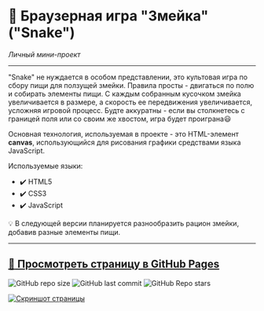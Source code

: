 # :small_orange_diamond: Браузерная игра "Змейка" ("Snake")
*Личный мини-проект*
______

"Snake" не нуждается в особом представлении, это культовая игра по сбору пищи для ползущей змейки. Правила просты - двигаться по полю и собирать элементы пищи. С каждым собранным кусочком змейка увеличивается в размере, а скорость ее передвижения увеличивается, усложняя игровой процесс. Будте аккуратны - если вы столкнетесь с границей поля или со своим же хвостом, игра будет проиграна:smiley:

Основная технология, используемая в проекте - это HTML-элемент **canvas**, использующийся для рисования графики средствами языка JavaScript.

Используемые языки: 
* :heavy_check_mark: HTML5    
* :heavy_check_mark: CSS3    
* :heavy_check_mark: JavaScript  

:bulb: В следующей версии планируется разнообразить рацион змейки, добавив разные элементы пищи.
______

[:link: Просмотреть страницу в GitHub Pages](https://uzornakovre.github.io/snake-game/)  
------
![GitHub repo size](https://img.shields.io/github/repo-size/uzornakovre/snake-game?color=yellow&style=flat-square) ![GitHub last commit](https://img.shields.io/github/last-commit/uzornakovre/snake-game?color=blue&style=flat-square) ![GitHub Repo stars](https://img.shields.io/github/stars/uzornakovre/snake-game?color=pink&style=flat-square)  

[![Скриншот страницы](https://i.ibb.co/xhYGHgQ/2022-10-03-18-54-17.png)](https://uzornakovre.github.io/snake-game/)